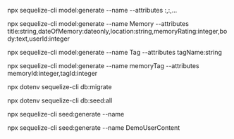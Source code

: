 npx sequelize-cli model:generate --name <ModelName> --attributes <column1>:<type>,<column2>:<type>,...

npx sequelize-cli model:generate --name Memory --attributes title:string,dateOfMemory:dateonly,location:string,memoryRating:integer,body:text,userId:integer

npx sequelize-cli model:generate --name Tag --attributes tagName:string

npx sequelize-cli model:generate --name memoryTag --attributes memoryId:integer,tagId:integer

npx dotenv sequelize-cli db:migrate

npx dotenv sequelize-cli db:seed:all

npx sequelize-cli seed:generate --name <descriptiveName>

npx sequelize-cli seed:generate --name DemoUserContent
